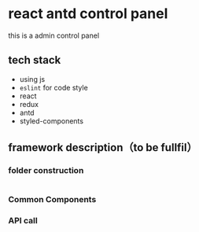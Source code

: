 # react antd control panel

this is a admin control panel

## tech stack

- using js
- `eslint` for code style
- react
- redux
- antd
- styled-components

## framework description（to be fullfil）

### folder construction

```shell

```

### Common Components

### API call
